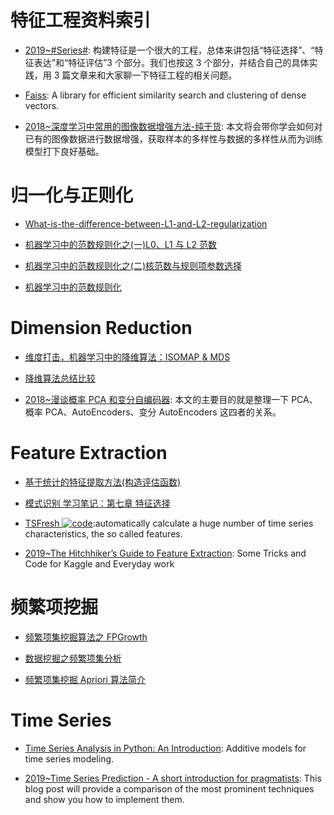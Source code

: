 # 特征工程资料索引

- [2019~#Series#](https://mp.weixin.qq.com/s/btjxZ4toD0nGQBLbU77cwg): 构建特征是一个很大的工程，总体来讲包括“特征选择”、“特征表达”和“特征评估”3 个部分。我们也按这 3 个部分，并结合自己的具体实践，用 3 篇文章来和大家聊一下特征工程的相关问题。

- [Faiss](https://github.com/facebookresearch/faiss): A library for efficient similarity search and clustering of dense vectors.

- [2018~深度学习中常用的图像数据增强方法-纯干货](https://mp.weixin.qq.com/s/_7xFBLPGT0VRTJ22toHJ3g): 本文将会带你学会如何对已有的图像数据进行数据增强，获取样本的多样性与数据的多样性从而为训练模型打下良好基础。

# 归一化与正则化

- [What-is-the-difference-between-L1-and-L2-regularization](https://www.quora.com/What-is-the-difference-between-L1-and-L2-regularization)

- [机器学习中的范数规则化之(一)L0、L1 与 L2 范数 ](http://blog.csdn.net/zouxy09/article/details/24971995)

- [机器学习中的范数规则化之(二)核范数与规则项参数选择 ](http://blog.csdn.net/zouxy09/article/details/24972869)

- [机器学习中的范数规则化](http://blog.csdn.net/zouxy09/article/details/24971995)

# Dimension Reduction

- [维度打击，机器学习中的降维算法：ISOMAP & MDS ](http://blog.csdn.net/dark_scope/article/details/53229427)

- [降维算法总结比较](https://zhuanlan.zhihu.com/p/25095926)

- [2018~漫谈概率 PCA 和变分自编码器](https://mp.weixin.qq.com/s/iOdh1iIP0GIYe4gRDE0z-g): 本文的主要目的就是整理一下 PCA、概率 PCA、AutoEncoders、变分 AutoEncoders 这四者的关系。

# Feature Extraction

- [基于统计的特征提取方法(构造评估函数)](http://blog.csdn.net/heiyeshuwu/article/details/43429447)

- [模式识别 学习笔记：第七章 特征选择](http://blog.csdn.net/shanglianlm/article/details/49464445)

- [TSFresh ![code](https://ng-tech.icu/assets/code.svg)](http://tsfresh.readthedocs.io/en/latest/index.html):automatically calculate a huge number of time series characteristics, the so called features.

- [2019~The Hitchhiker’s Guide to Feature Extraction](https://towardsdatascience.com/the-hitchhikers-guide-to-feature-extraction-b4c157e96631): Some Tricks and Code for Kaggle and Everyday work

# 频繁项挖掘

- [频繁项集挖掘算法之 FPGrowth](http://blog.csdn.net/huagong_adu/article/details/17739247)

- [数据挖掘之频繁项集分析](http://blog.csdn.net/viewcode/article/details/9122789)

- [频繁项集挖掘 Apriori 算法简介](https://www.douban.com/note/435675724/)

# Time Series

- [Time Series Analysis in Python: An Introduction](https://parg.co/UV4): Additive models for time series modeling.

- [2019~Time Series Prediction - A short introduction for pragmatists](https://www.liip.ch/en/blog/time-series-prediction-a-short-comparison-of-best-practices): This blog post will provide a comparison of the most prominent techniques and show you how to implement them.
